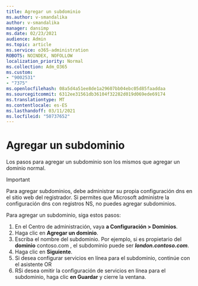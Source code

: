 ```yaml
---
title: Agregar un subdominio
ms.author: v-smandalika
author: v-smandalika
manager: dansimp
ms.date: 02/23/2021
audience: Admin
ms.topic: article
ms.service: o365-administration
ROBOTS: NOINDEX, NOFOLLOW
localization_priority: Normal
ms.collection: Adm_O365
ms.custom:
- "9002531"
- "7375"
ms.openlocfilehash: 08a5d4a51ee8de1a29607bb04ebc05d85faaddaa
ms.sourcegitcommit: 6312ee31561db36104f32282d019d069ede69174
ms.translationtype: MT
ms.contentlocale: es-ES
ms.lasthandoff: 03/11/2021
ms.locfileid: "50737652"
---
```

# <a name="add-a-subdomain"></a>Agregar un subdominio

Los pasos para agregar un subdominio son los mismos que agregar un dominio normal. 

> [!IMPORTANT]
> Para agregar subdominios, debe administrar su propia configuración dns en el sitio web del registrador. Si permites que Microsoft administre la configuración dns con registros NS, no puedes agregar subdominios. 

Para agregar un subdominio, siga estos pasos:

1. En el Centro de administración, vaya **a Configuración > Dominios**.
2. Haga clic en **Agregar un dominio**.
3. Escriba el nombre del subdominio. Por ejemplo, si es propietario del **dominio** contoso.com , el subdominio puede ser **_london.contoso.com_**.
4. Haga clic en **Siguiente**.
5. Si desea configurar servicios en línea para el subdominio, continúe con el asistente OR
6. RSi desea omitir la configuración de servicios en línea para el subdominio, haga clic **en Guardar** y cierre la ventana.

